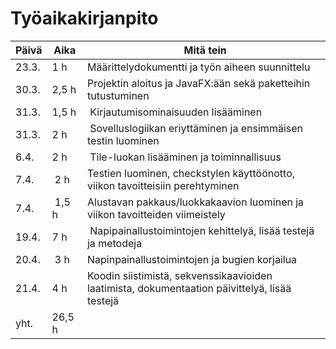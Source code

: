 # Työaikakirjanpito

Päivä | Aika | Mitä tein
------------ | ------------- | -------------
23.3. | 1 h | Määrittelydokumentti ja työn aiheen suunnittelu
30.3. | 2,5 h | Projektin aloitus ja JavaFX:ään sekä paketteihin tutustuminen
31.3. | 1,5 h | Kirjautumisominaisuuden lisääminen
31.3. | 2 h | Sovelluslogiikan eriyttäminen ja ensimmäisen testin luominen
6.4. | 2 h | Tile-luokan lisääminen ja toiminnallisuus
7.4. | 2 h | Testien luominen, checkstylen käyttöönotto, viikon tavoitteisiin perehtyminen
7.4. | 1,5 h | Alustavan pakkaus/luokkakaavion luominen ja viikon tavoitteiden viimeistely
19.4. | 7 h | Napipainallustoimintojen kehittelyä, lisää testejä ja metodeja
20.4. | 3 h | Napinpainallustoimintojen ja bugien korjailua
21.4. | 4 h | Koodin siistimistä, sekvenssikaavioiden laatimista, dokumentaation päivittelyä, lisää testejä
yht. | 26,5 h
